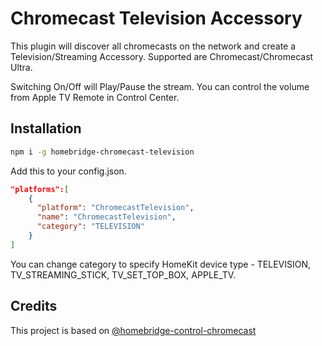 
# Chromecast Television Accessory

This plugin will discover all chromecasts on the network and create a Television/Streaming Accessory. Supported are Chromecast/Chromecast Ultra.

Switching On/Off will Play/Pause the stream. You can control the volume from Apple TV Remote in Control Center.

## Installation

```sh
npm i -g homebridge-chromecast-television
```
  
Add this to your config.json.
  
```json
"platforms":[
    {
      "platform": "ChromecastTelevision",
      "name": "ChromecastTelevision",
      "category": "TELEVISION"
    }
]
```

You can change category to specify HomeKit device type - TELEVISION, TV_STREAMING_STICK, TV_SET_TOP_BOX, APPLE_TV.

## Credits
This project is based on [@homebridge-control-chromecast](https://github.com/yotamtal/homebridge-control-chromecast#readme)
